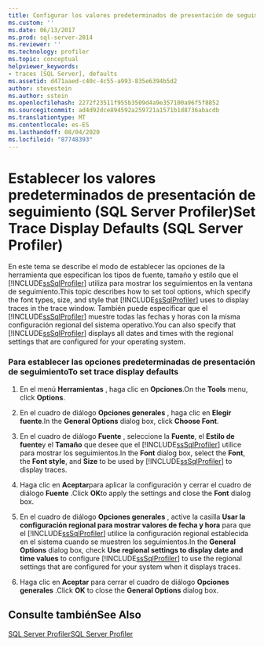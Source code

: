 ```yaml
---
title: Configurar los valores predeterminados de presentación de seguimiento (SQL Server Profiler) | Microsoft Docs
ms.custom: ''
ms.date: 06/13/2017
ms.prod: sql-server-2014
ms.reviewer: ''
ms.technology: profiler
ms.topic: conceptual
helpviewer_keywords:
- traces [SQL Server], defaults
ms.assetid: d471aaed-c40c-4c55-a993-835e6394b5d2
author: stevestein
ms.author: sstein
ms.openlocfilehash: 2272f23511f955b3509d4a9e357100a96f5f8852
ms.sourcegitcommit: ad4d92dce894592a259721a1571b1d8736abacdb
ms.translationtype: MT
ms.contentlocale: es-ES
ms.lasthandoff: 08/04/2020
ms.locfileid: "87748393"
---
```

# <a name="set-trace-display-defaults-sql-server-profiler"></a><span data-ttu-id="da19f-102">Establecer los valores predeterminados de presentación de seguimiento (SQL Server Profiler)</span><span class="sxs-lookup"><span data-stu-id="da19f-102">Set Trace Display Defaults (SQL Server Profiler)</span></span>
  <span data-ttu-id="da19f-103">En este tema se describe el modo de establecer las opciones de la herramienta que especifican los tipos de fuente, tamaño y estilo que el [!INCLUDE[ssSqlProfiler](../../includes/sssqlprofiler-md.md)] utiliza para mostrar los seguimientos en la ventana de seguimiento.</span><span class="sxs-lookup"><span data-stu-id="da19f-103">This topic describes how to set tool options, which specify the font types, size, and style that [!INCLUDE[ssSqlProfiler](../../includes/sssqlprofiler-md.md)] uses to display traces in the trace window.</span></span> <span data-ttu-id="da19f-104">También puede especificar que el [!INCLUDE[ssSqlProfiler](../../includes/sssqlprofiler-md.md)] muestre todas las fechas y horas con la misma configuración regional del sistema operativo.</span><span class="sxs-lookup"><span data-stu-id="da19f-104">You can also specify that [!INCLUDE[ssSqlProfiler](../../includes/sssqlprofiler-md.md)] displays all dates and times with the regional settings that are configured for your operating system.</span></span>  
  
### <a name="to-set-trace-display-defaults"></a><span data-ttu-id="da19f-105">Para establecer las opciones predeterminadas de presentación de seguimiento</span><span class="sxs-lookup"><span data-stu-id="da19f-105">To set trace display defaults</span></span>  
  
1.  <span data-ttu-id="da19f-106">En el menú **Herramientas** , haga clic en **Opciones**.</span><span class="sxs-lookup"><span data-stu-id="da19f-106">On the **Tools** menu, click **Options**.</span></span>  
  
2.  <span data-ttu-id="da19f-107">En el cuadro de diálogo **Opciones generales** , haga clic en **Elegir fuente**.</span><span class="sxs-lookup"><span data-stu-id="da19f-107">In the **General Options** dialog box, click **Choose Font**.</span></span>  
  
3.  <span data-ttu-id="da19f-108">En el cuadro de diálogo **Fuente** , seleccione la **Fuente**, el **Estilo de fuente**y el **Tamaño** que desee que el [!INCLUDE[ssSqlProfiler](../../includes/sssqlprofiler-md.md)] utilice para mostrar los seguimientos.</span><span class="sxs-lookup"><span data-stu-id="da19f-108">In the **Font** dialog box, select the **Font**, the **Font style**, and **Size** to be used by [!INCLUDE[ssSqlProfiler](../../includes/sssqlprofiler-md.md)] to display traces.</span></span>  
  
4.  <span data-ttu-id="da19f-109">Haga clic en **Aceptar**para aplicar la configuración y cerrar el cuadro de diálogo **Fuente** .</span><span class="sxs-lookup"><span data-stu-id="da19f-109">Click **OK**to apply the settings and close the **Font** dialog box.</span></span>  
  
5.  <span data-ttu-id="da19f-110">En el cuadro de diálogo **Opciones generales** , active la casilla **Usar la configuración regional para mostrar valores de fecha y hora** para que el [!INCLUDE[ssSqlProfiler](../../includes/sssqlprofiler-md.md)] utilice la configuración regional establecida en el sistema cuando se muestren los seguimientos.</span><span class="sxs-lookup"><span data-stu-id="da19f-110">In the **General Options** dialog box, check **Use regional settings to display date and time values** to configure [!INCLUDE[ssSqlProfiler](../../includes/sssqlprofiler-md.md)] to use the regional settings that are configured for your system when it displays traces.</span></span>  
  
6.  <span data-ttu-id="da19f-111">Haga clic en **Aceptar** para cerrar el cuadro de diálogo **Opciones generales** .</span><span class="sxs-lookup"><span data-stu-id="da19f-111">Click **OK** to close the **General Options** dialog box.</span></span>  
  
## <a name="see-also"></a><span data-ttu-id="da19f-112">Consulte también</span><span class="sxs-lookup"><span data-stu-id="da19f-112">See Also</span></span>  
 [<span data-ttu-id="da19f-113">SQL Server Profiler</span><span class="sxs-lookup"><span data-stu-id="da19f-113">SQL Server Profiler</span></span>](sql-server-profiler.md)  
  
  
